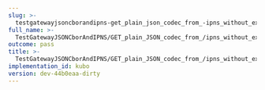 ```yaml
---
slug: >-
  testgatewayjsoncborandipns-get_plain_json_codec_from_-ipns_without_explicit_format_returns_the_same_payload_as_-ipfs
full_name: >-
  TestGatewayJSONCborAndIPNS/GET_plain_JSON_codec_from_/ipns_without_explicit_format_returns_the_same_payload_as_/ipfs
outcome: pass
title: >-
  TestGatewayJSONCborAndIPNS/GET_plain_JSON_codec_from_/ipns_without_explicit_format_returns_the_same_payload_as_/ipfs
implementation_id: kubo
version: dev-44b0eaa-dirty
---
```



